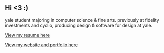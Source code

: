 ## Hi <3 :)

yale student majoring in computer science & fine arts. 
previously at fidelity investments and cyclio, producing design & software for design at yale.

[View my resume here](/KristopherAziaborResume.pdf)

[View my website and portfolio here](krisaziabor.com)


<!--
**krisaziabor/krisaziabor** is a ✨ _special_ ✨ repository because its `README.md` (this file) appears on your GitHub profile.

Here are some ideas to get you started:

- 🔭 I’m currently working on ...
- 🌱 I’m currently learning ...
- 👯 I’m looking to collaborate on ...
- 🤔 I’m looking for help with ...
- 💬 Ask me about ...
- 📫 How to reach me: ...
- 😄 Pronouns: ...
- ⚡ Fun fact: ...
-->

